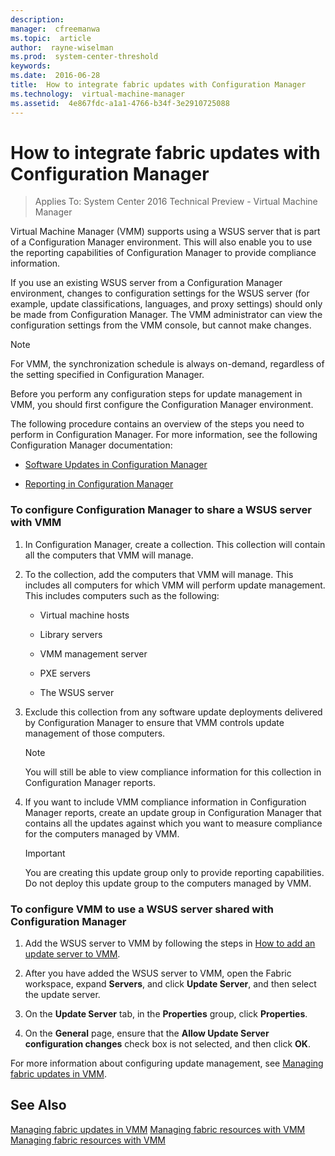 ```yaml
---
description:  
manager:  cfreemanwa
ms.topic:  article
author:  rayne-wiselman
ms.prod:  system-center-threshold
keywords:  
ms.date:  2016-06-28
title:  How to integrate fabric updates with Configuration Manager
ms.technology:  virtual-machine-manager
ms.assetid:  4e867fdc-a1a1-4766-b34f-3e2910725088
---
```


# How to integrate fabric updates with Configuration Manager

>Applies To: System Center 2016 Technical Preview - Virtual Machine Manager

Virtual Machine Manager (VMM) supports using a WSUS server that is part of a Configuration Manager environment. This will also enable you to use the reporting capabilities of Configuration Manager to provide compliance information.

If you use an existing WSUS server from a Configuration Manager environment, changes to configuration settings for the WSUS server (for example, update classifications, languages, and proxy settings) should only be made from Configuration Manager. The VMM administrator can view the configuration settings from the VMM console, but cannot make changes.

> [!NOTE]
> For VMM, the synchronization schedule is always on-demand, regardless of the setting specified in Configuration Manager.

Before you perform any configuration steps for update management in VMM, you should first configure the Configuration Manager environment.

The following procedure contains an overview of the steps you need to perform in Configuration Manager. For more information, see the following Configuration Manager documentation:

-   [Software Updates in Configuration Manager](http://technet.microsoft.com/library/gg682068.aspx)

-   [Reporting in Configuration Manager](http://technet.microsoft.com/library/gg699377.aspx)

### To configure Configuration Manager to share a WSUS server with VMM

1.  In Configuration Manager, create a collection. This collection will contain all the computers that VMM will manage.

2.  To the collection, add the computers that VMM will manage. This includes all computers for which VMM will perform update management. This includes computers such as the following:

    -   Virtual machine hosts

    -   Library servers

    -   VMM management server

    -   PXE servers

    -   The WSUS server

3.  Exclude this collection from any software update deployments delivered by Configuration Manager to ensure that VMM controls update management of those computers.

    > [!NOTE]
    > You will still be able to view compliance information for this collection in Configuration Manager reports.

4.  If you want to include VMM compliance information in Configuration Manager reports, create an update group in Configuration Manager that contains all the updates against which you want to measure compliance for the computers managed by VMM.

    > [!IMPORTANT]
    > You are creating this update group only to provide reporting capabilities. Do not deploy this update group to the computers managed by VMM.

### To configure VMM to use a WSUS server shared with Configuration Manager

1.  Add the WSUS server to VMM by following the steps in [How to add an update server to VMM](How-to-add-an-update-server-to-VMM.md).

2.  After you have added the WSUS server to VMM, open the Fabric workspace, expand **Servers**, and click **Update Server**, and then select the update server.

3.  On the **Update Server** tab, in the **Properties** group, click **Properties**.

4.  On the **General** page, ensure that the **Allow Update Server configuration changes** check box is not selected, and then click **OK**.

For more information about configuring update management, see [Managing fabric updates in VMM](Managing-fabric-updates-in-VMM.md).

## See Also
[Managing fabric updates in VMM](Managing-fabric-updates-in-VMM.md)
[Managing fabric resources with VMM](Managing-fabric-resources-with-VMM.md)
[Managing fabric resources with VMM](Managing-fabric-resources-with-VMM.md)



